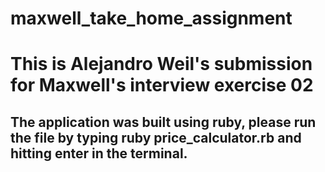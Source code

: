 # maxwell_take_home_assignment

# This is Alejandro Weil's submission for Maxwell's interview exercise 02
## The application was built using ruby, please run the file by typing ruby price_calculator.rb and hitting enter in the terminal.

